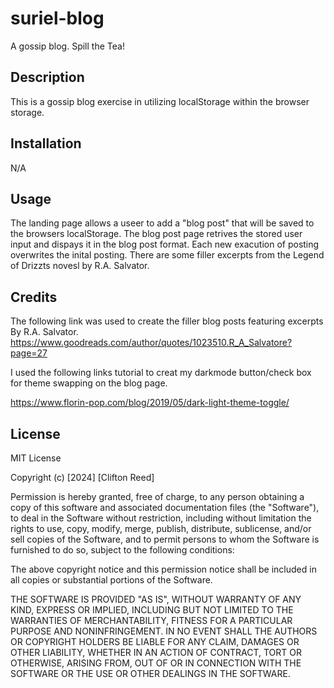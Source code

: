 # suriel-blog

A gossip blog. Spill the Tea!

## Description

This is a gossip blog exercise in utilizing localStorage within the browser storage.

## Installation

N/A

## Usage

The landing page allows a useer to add a "blog post" that will be saved to the browsers localStorage. The blog post page retrives the stored user input and dispays it in the blog post format. Each new exacution of posting overwrites the inital posting. There are some filler excerpts from the Legend of Drizzts novesl by R.A. Salvator. 

## Credits

The following link was used to create the filler blog posts featuring excerpts By R.A. Salvator.
https://www.goodreads.com/author/quotes/1023510.R_A_Salvatore?page=27

I used the following links tutorial to creat my darkmode button/check box for theme swapping on the blog page.

https://www.florin-pop.com/blog/2019/05/dark-light-theme-toggle/


## License

MIT License

Copyright (c) [2024] [Clifton Reed]

Permission is hereby granted, free of charge, to any person obtaining a copy
of this software and associated documentation files (the "Software"), to deal
in the Software without restriction, including without limitation the rights
to use, copy, modify, merge, publish, distribute, sublicense, and/or sell
copies of the Software, and to permit persons to whom the Software is
furnished to do so, subject to the following conditions:

The above copyright notice and this permission notice shall be included in all
copies or substantial portions of the Software.

THE SOFTWARE IS PROVIDED "AS IS", WITHOUT WARRANTY OF ANY KIND, EXPRESS OR
IMPLIED, INCLUDING BUT NOT LIMITED TO THE WARRANTIES OF MERCHANTABILITY,
FITNESS FOR A PARTICULAR PURPOSE AND NONINFRINGEMENT. IN NO EVENT SHALL THE
AUTHORS OR COPYRIGHT HOLDERS BE LIABLE FOR ANY CLAIM, DAMAGES OR OTHER
LIABILITY, WHETHER IN AN ACTION OF CONTRACT, TORT OR OTHERWISE, ARISING FROM,
OUT OF OR IN CONNECTION WITH THE SOFTWARE OR THE USE OR OTHER DEALINGS IN THE
SOFTWARE.